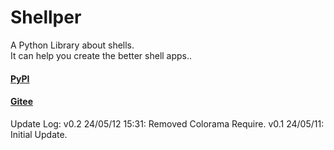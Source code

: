 # Shellper

A Python Library about shells.
<br>It can help you create the better shell apps..

#### [PyPI](https://pypi.org/project/Shellper)

#### [Gitee](https://gitee.com/ShawnMerry/Shellper)

Update Log:
v0.2 24/05/12 15:31: Removed Colorama Require.
v0.1 24/05/11: Initial Update.